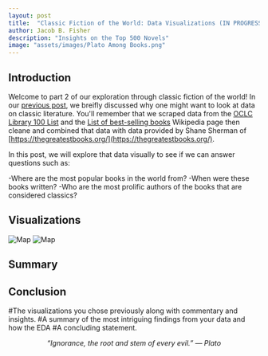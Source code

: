 ```yaml
---
layout: post
title:  "Classic Fiction of the World: Data Visualizations (IN PROGRESS)"
author: Jacob B. Fisher
description: "Insights on the Top 500 Novels" 
image: "assets/images/Plato Among Books.png"
---
```


## Introduction
Welcome to part 2 of our exploration through classic fiction of the world! In our [previous post](https://jbfish00.github.io/statsofplato.github.io/2023/12/07/classic-lit-pt1.html), we breifly discussed why one might want to look at data on classic literature. You'll remember that we scraped data from the [OCLC Library 100 List](https://www.oclc.org/en/worldcat/library100/top500.html) and the [List of best-selling books](https://en.wikipedia.org/wiki/List_of_best-selling_books) Wikipedia page then cleane and combined that data with data provided by Shane Sherman of [https://thegreatestbooks.org/](https://thegreatestbooks.org/). 

In this post, we will explore that data visually to see if we can answer questions such as:

-Where are the most popular books in the world from?
-When were these books written?
-Who are the most prolific authors of the books that are considered classics?


## Visualizations

![Map]({{site.url}}/{{site.baseurl}}/assets/lit_EDA/Map_plot.png)
![Map](/statsofplato.github.io/assets/lit_EDA/Map_plot.png)


## Summary

## Conclusion


#The visualizations you chose previously along with commentary and insights.
#A summary of the most intriguing findings from your data and how the EDA
#A concluding statement.


<p style="text-align: center"><em>“Ignorance, the root and stem of every evil.”
― Plato</em></p>
